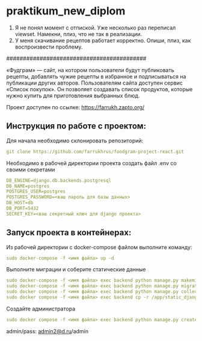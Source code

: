 # praktikum_new_diplom
1) Я не понял момент с отпиской. Уже несколько раз переписал viewset. Намекни, плиз, что не так в реализации.
2) У меня скачивание рецептов работает корректно. Опиши, плиз, как воспроизвести проблему.

##########################################

«Фудграм» — сайт, на котором пользователи будут публиковать рецепты, добавлять чужие рецепты в избранное и подписываться на публикации других авторов. Пользователям сайта доступен сервис «Список покупок». Он позволяет создавать список продуктов, которые нужно купить для приготовления выбранных блюд.

Проект доступен по ссылке:
https://farrukh.zapto.org/

## Инструкция по работе с проектом:
Для начала необходимо склонировать репозиторий:
```yaml
git clone https://github.com/farrukhrus/foodgram-project-react.git
```
Необходимо в рабочей директории проекта создать файл .env со своими секретами
```yaml
DB_ENGINE=django.db.backends.postgresql
DB_NAME=postgres
POSTGRES_USER=postgres
POSTGRES_PASSWORD=<ваш пароль для базы данных>
DB_HOST=db
DB_PORT=5432
SECRET_KEY=<ваш секретный ключ для django проекта>
```
## Запуск проекта в контейнерах:
Из рабочей директории с docker-compose файлом выполните команду:
```yaml
sudo docker-compose -f <имя файла> up -d 
```
Выполните миграции и соберите статические данные
```yaml
sudo docker-compose -f <имя файла> exec backend python manage.py makemigrations
sudo docker-compose -f <имя файла> exec backend python manage.py migrate
sudo docker compose -f <имя файла> exec backend python manage.py collectstatic
sudo docker compose -f <имя файла> exec backend cp -r /app/static_django/. /static_django/
```
Создайте администратора
```yaml
sudo docker compose -f <имя файла> exec backend python manage.py createsuperuser
```

admin/pass: admin2@d.ru/admin

